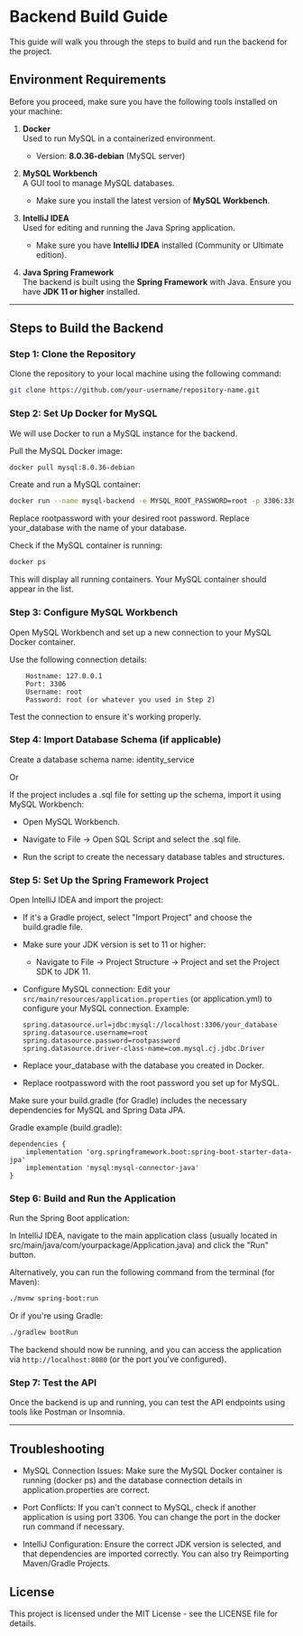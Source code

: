 # Backend Build Guide

This guide will walk you through the steps to build and run the backend for the project.

## Environment Requirements

Before you proceed, make sure you have the following tools installed on your machine:

1. **Docker**  
   Used to run MySQL in a containerized environment.  
   - Version: **8.0.36-debian** (MySQL server)
   
2. **MySQL Workbench**  
   A GUI tool to manage MySQL databases.  
   - Make sure you install the latest version of **MySQL Workbench**.

3. **IntelliJ IDEA**  
   Used for editing and running the Java Spring application.  
   - Make sure you have **IntelliJ IDEA** installed (Community or Ultimate edition).

4. **Java Spring Framework**  
   The backend is built using the **Spring Framework** with Java. Ensure you have **JDK 11 or higher** installed.

---

## Steps to Build the Backend

### Step 1: Clone the Repository

Clone the repository to your local machine using the following command:

```bash
git clone https://github.com/your-username/repository-name.git
```
### Step 2: Set Up Docker for MySQL

We will use Docker to run a MySQL instance for the backend.

Pull the MySQL Docker image:

```bash
docker pull mysql:8.0.36-debian
```
Create and run a MySQL container:
```bash
docker run --name mysql-backend -e MYSQL_ROOT_PASSWORD=root -p 3306:3306 -d mysql:8.0.36-debian
```
Replace rootpassword with your desired root password.
Replace your_database with the name of your database.

Check if the MySQL container is running:
```bash
docker ps
```
This will display all running containers. Your MySQL container should appear in the list.

### Step 3: Configure MySQL Workbench

Open MySQL Workbench and set up a new connection to your MySQL Docker container.

Use the following connection details:

        Hostname: 127.0.0.1
        Port: 3306
        Username: root
        Password: root (or whatever you used in Step 2)

Test the connection to ensure it's working properly.

### Step 4: Import Database Schema (if applicable)

Create a database schema name: identity_service

Or

If the project includes a .sql file for setting up the schema, import it using MySQL Workbench:

  + Open MySQL Workbench.
  
  + Navigate to File → Open SQL Script and select the .sql file.
  
  + Run the script to create the necessary database tables and structures.

### Step 5: Set Up the Spring Framework Project
  Open IntelliJ IDEA and import the project:
        
  + If it's a Gradle project, select "Import Project" and choose the build.gradle file.

  + Make sure your JDK version is set to 11 or higher:
        
     - Navigate to File → Project Structure → Project and set the Project SDK to JDK 11.

  + Configure MySQL connection: Edit your `src/main/resources/application.properties` (or application.yml) to configure your MySQL connection. Example:

        spring.datasource.url=jdbc:mysql://localhost:3306/your_database
        spring.datasource.username=root
        spring.datasource.password=rootpassword
        spring.datasource.driver-class-name=com.mysql.cj.jdbc.Driver

  + Replace your_database with the database you created in Docker.
  + Replace rootpassword with the root password you set up for MySQL.

  Make sure your build.gradle (for Gradle) includes the necessary dependencies for MySQL and Spring Data JPA.


Gradle example (build.gradle):
```buid.grade
dependencies {
    implementation 'org.springframework.boot:spring-boot-starter-data-jpa'
    implementation 'mysql:mysql-connector-java'
}
```

### Step 6: Build and Run the Application

Run the Spring Boot application:

In IntelliJ IDEA, navigate to the main application class (usually located in src/main/java/com/yourpackage/Application.java) and click the "Run" button.

Alternatively, you can run the following command from the terminal (for Maven):
```bash
./mvnw spring-boot:run
```
Or if you're using Gradle:

```bash
./gradlew bootRun
```
The backend should now be running, and you can access the application via `http://localhost:8080` (or the port you've configured).

### Step 7: Test the API

Once the backend is up and running, you can test the API endpoints using tools like Postman or Insomnia.

---

## Troubleshooting

+ MySQL Connection Issues: Make sure the MySQL Docker container is running (docker ps) and the database connection details in application.properties are correct.

+ Port Conflicts: If you can't connect to MySQL, check if another application is using port 3306. You can change the port in the docker run command if necessary.

+ IntelliJ Configuration: Ensure the correct JDK version is selected, and that dependencies are imported correctly. You can also try Reimporting Maven/Gradle Projects.

## License

This project is licensed under the MIT License - see the LICENSE file for details.
